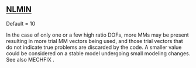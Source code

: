 ## [NLMIN](https://help.hexagonmi.com/bundle/MSC_Nastran_2022.4/page/Nastran_Combined_Book/qrg/parameters/TOC.NLMIN.xhtml)

Default = 10

In the case of only one or a few high ratio DOFs, more MMs may be present resulting in more trial MM vectors being used, and those trial vectors that do not indicate true problems are discarded by the code. A smaller value could be considered on a stable model undergoing small modeling changes. See also  MECHFIX .

